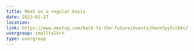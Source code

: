 ```yaml
---
title: Meet on a regular basis
date: 2023-01-27
location: 
link: https://www.meetup.com/back-to-the-future/events/hmcmfpyfccbkc/
usergroup: smalltalkrn
type: usergroup
---
```

